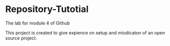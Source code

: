 # Repository-Tutotial
The lab for module 4 of Github

This project is created to give expience on setup and miodicaton of an open source project. 
